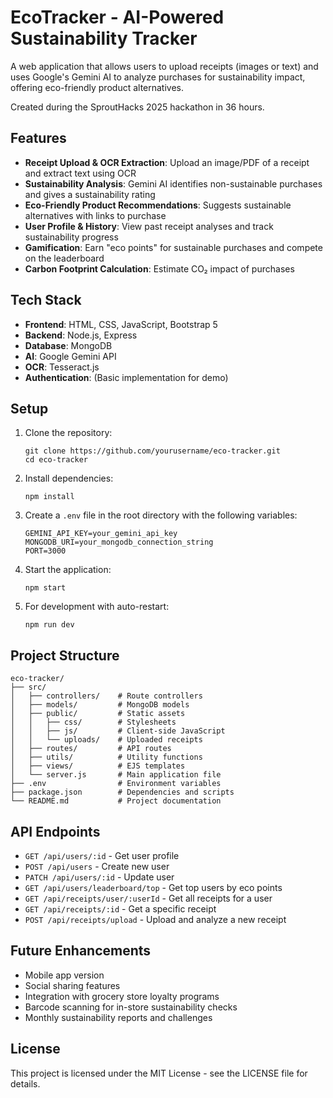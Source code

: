 # EcoTracker - AI-Powered Sustainability Tracker

A web application that allows users to upload receipts (images or text) and uses Google's Gemini AI to analyze purchases for sustainability impact, offering eco-friendly product alternatives.

Created during the SproutHacks 2025 hackathon in 36 hours.

## Features

- **Receipt Upload & OCR Extraction**: Upload an image/PDF of a receipt and extract text using OCR
- **Sustainability Analysis**: Gemini AI identifies non-sustainable purchases and gives a sustainability rating
- **Eco-Friendly Product Recommendations**: Suggests sustainable alternatives with links to purchase
- **User Profile & History**: View past receipt analyses and track sustainability progress
- **Gamification**: Earn "eco points" for sustainable purchases and compete on the leaderboard
- **Carbon Footprint Calculation**: Estimate CO₂ impact of purchases

## Tech Stack

- **Frontend**: HTML, CSS, JavaScript, Bootstrap 5
- **Backend**: Node.js, Express
- **Database**: MongoDB
- **AI**: Google Gemini API
- **OCR**: Tesseract.js
- **Authentication**: (Basic implementation for demo)

## Setup

1. Clone the repository:
   ```
   git clone https://github.com/yourusername/eco-tracker.git
   cd eco-tracker
   ```

2. Install dependencies:
   ```
   npm install
   ```

3. Create a `.env` file in the root directory with the following variables:
   ```
   GEMINI_API_KEY=your_gemini_api_key
   MONGODB_URI=your_mongodb_connection_string
   PORT=3000
   ```

4. Start the application:
   ```
   npm start
   ```

5. For development with auto-restart:
   ```
   npm run dev
   ```

## Project Structure

```
eco-tracker/
├── src/
│   ├── controllers/    # Route controllers
│   ├── models/         # MongoDB models
│   ├── public/         # Static assets
│   │   ├── css/        # Stylesheets
│   │   ├── js/         # Client-side JavaScript
│   │   └── uploads/    # Uploaded receipts
│   ├── routes/         # API routes
│   ├── utils/          # Utility functions
│   ├── views/          # EJS templates
│   └── server.js       # Main application file
├── .env                # Environment variables
├── package.json        # Dependencies and scripts
└── README.md           # Project documentation
```

## API Endpoints

- `GET /api/users/:id` - Get user profile
- `POST /api/users` - Create new user
- `PATCH /api/users/:id` - Update user
- `GET /api/users/leaderboard/top` - Get top users by eco points
- `GET /api/receipts/user/:userId` - Get all receipts for a user
- `GET /api/receipts/:id` - Get a specific receipt
- `POST /api/receipts/upload` - Upload and analyze a new receipt

## Future Enhancements

- Mobile app version
- Social sharing features
- Integration with grocery store loyalty programs
- Barcode scanning for in-store sustainability checks
- Monthly sustainability reports and challenges

## License

This project is licensed under the MIT License - see the LICENSE file for details.
